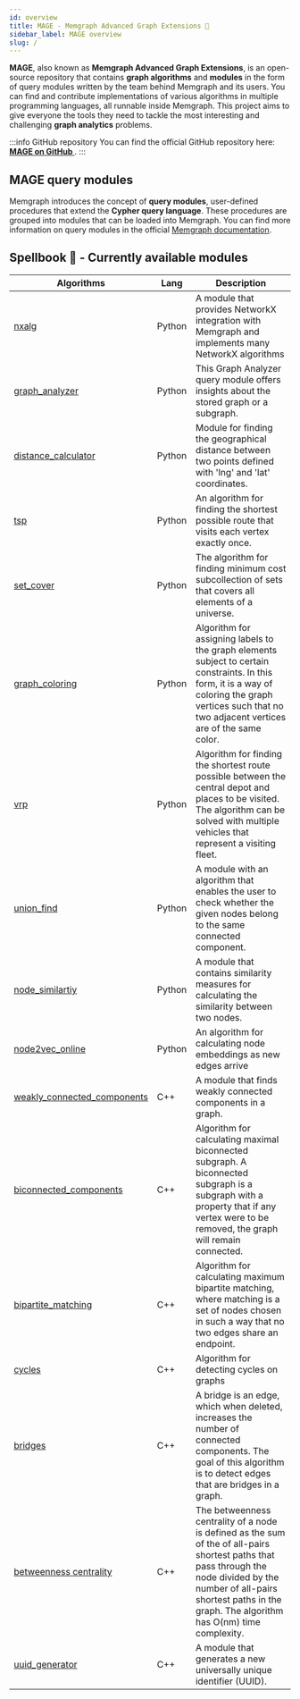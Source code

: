 ```yaml
---
id: overview
title: MAGE - Memgraph Advanced Graph Extensions 🔮
sidebar_label: MAGE overview
slug: /
---
```


**MAGE**, also known as **Memgraph Advanced Graph Extensions**, is an
open-source repository that contains **graph algorithms** and **modules** in the form of query modules
written by the team behind Memgraph and its users. You can find and contribute implementations
of various algorithms in multiple programming languages, all runnable inside
Memgraph. This project aims to give everyone the tools they need to tackle the
most interesting and challenging **graph analytics** problems.

:::info GitHub repository
You can find the official GitHub repository here: **[MAGE on GitHub
](https://github.com/memgraph/mage)**.
:::

## MAGE query modules

Memgraph introduces the concept of **query modules**, user-defined procedures
that extend the **Cypher query language**. These procedures are grouped into
modules that can be loaded into Memgraph. You can find more information on query
modules in the official [Memgraph
documentation](https://memgraph.com/docs/memgraph/database-functionalities/query-modules/built-in-query-modules).

## Spellbook 📖 - Currently available modules

| Algorithms                                                                         | Lang   | Description                                                                                                                                                                                                                       |
| ---------------------------------------------------------------------------------- | ------ | --------------------------------------------------------------------------------------------------------------------------------------------------------------------------------------------------------------------------------- |
| [nxalg](/mage/query-modules/python/nxalg)                                          | Python | A module that provides NetworkX integration with Memgraph and implements many NetworkX algorithms                                                                                                                                 |
| [graph_analyzer](/mage/query-modules/python/graph-analyzer)                        | Python | This Graph Analyzer query module offers insights about the stored graph or a subgraph.                                                                                                                                            |
| [distance_calculator](/mage/query-modules/python/distance-calculator)              | Python | Module for finding the geographical distance between two points defined with 'lng' and 'lat' coordinates.                                                                                                                         |
| [tsp](/mage/query-modules/python/tsp)                                              | Python | An algorithm for finding the shortest possible route that visits each vertex exactly once.                                                                                                                                        |
| [set_cover](/mage/query-modules/python/set-cover)                                  | Python | The algorithm for finding minimum cost subcollection of sets that covers all elements of a universe.                                                                                                                              |
| [graph_coloring](/mage/query-modules/python/graph-coloring)                        | Python | Algorithm for assigning labels to the graph elements subject to certain constraints. In this form, it is a way of coloring the graph vertices such that no two adjacent vertices are of the same color.                           |
| [vrp](/mage/query-modules/python/vrp)                                              | Python | Algorithm for finding the shortest route possible between the central depot and places to be visited. The algorithm can be solved with multiple vehicles that represent a visiting fleet.                                         |
| [union_find](/mage/query-modules/python/union-find)                                | Python | A module with an algorithm that enables the user to check whether the given nodes belong to the same connected component.                                                                                                         |
| [node_similartiy](/mage/query-modules/python/node-similarity)                      | Python | A module that contains similarity measures for calculating the similarity between two nodes.                                                                                                                                      |
| [node2vec_online](/mage/query-modules/python/node2vec-online)                      | Python | An algorithm for calculating node embeddings as new edges arrive                                                                                                                                                                  |
| [weakly_connected_components](/mage/query-modules/cpp/weakly_connected_components) | C++    | A module that finds weakly connected components in a graph.                                                                                                                                                                       |
| [biconnected_components](/mage/query-modules/cpp/biconnected_components)           | C++    | Algorithm for calculating maximal biconnected subgraph. A biconnected subgraph is a subgraph with a property that if any vertex were to be removed, the graph will remain connected.                                              |
| [bipartite_matching](/mage/query-modules/cpp/bipartite_matching)                   | C++    | Algorithm for calculating maximum bipartite matching, where matching is a set of nodes chosen in such a way that no two edges share an endpoint.                                                                                  |
| [cycles](/mage/query-modules/cpp/cycles)                                           | C++    | Algorithm for detecting cycles on graphs                                                                                                                                                                                          |
| [bridges](/mage/query-modules/cpp/bridges)                                         | C++    | A bridge is an edge, which when deleted, increases the number of connected components. The goal of this algorithm is to detect edges that are bridges in a graph.                                                                 |
| [betweenness centrality](/mage/query-modules/cpp/betweenness_centrality)           | C++    | The betweenness centrality of a node is defined as the sum of the of all-pairs shortest paths that pass through the node divided by the number of all-pairs shortest paths in the graph. The algorithm has O(nm) time complexity. |
| [uuid_generator](/mage/query-modules/cpp/uuid_generator)                           | C++    | A module that generates a new universally unique identifier (UUID).                                                                                                                                                               |
